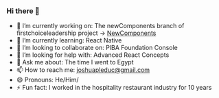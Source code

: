 ### Hi there 👋

- 🔭 I’m currently working on: The newComponents branch of firstchoiceleadership project -> [NewComponents](https://github.com/joshpled/firstchoice-leadership/tree/newcomponents)
- 🌱 I’m currently learning: React Native
- 👯 I’m looking to collaborate on: PIBA Foundation Console
- 🤔 I’m looking for help with: Advanced React Concepts
- 💬 Ask me about: The time I went to Egypt
- 📫 How to reach me: joshuapleduc@gmail.com
- 😄 Pronouns: He/Him/
- ⚡ Fun fact: I worked in the hospitality restaurant industry for 10 years

